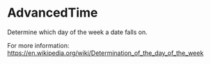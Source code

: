 # AdvancedTime
Determine which day of the week a date falls on.

For more information: https://en.wikipedia.org/wiki/Determination_of_the_day_of_the_week
